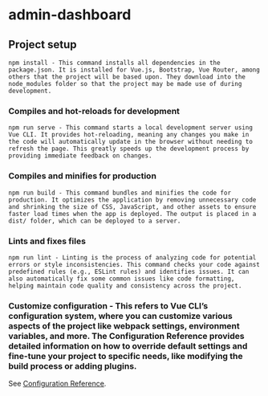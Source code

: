 # admin-dashboard 

## Project setup
```
npm install - This command installs all dependencies in the package.json. It is installed for Vue.js, Bootstrap, Vue Router, among others that the project will be based upon. They download into the node_modules folder so that the project may be made use of during development.
```

### Compiles and hot-reloads for development
```
npm run serve - This command starts a local development server using Vue CLI. It provides hot-reloading, meaning any changes you make in the code will automatically update in the browser without needing to refresh the page. This greatly speeds up the development process by providing immediate feedback on changes.
```

### Compiles and minifies for production
```
npm run build - This command bundles and minifies the code for production. It optimizes the application by removing unnecessary code and shrinking the size of CSS, JavaScript, and other assets to ensure faster load times when the app is deployed. The output is placed in a dist/ folder, which can be deployed to a server.
```

### Lints and fixes files
```
npm run lint - Linting is the process of analyzing code for potential errors or style inconsistencies. This command checks your code against predefined rules (e.g., ESLint rules) and identifies issues. It can also automatically fix some common issues like code formatting, helping maintain code quality and consistency across the project.
```

### Customize configuration - This refers to Vue CLI’s configuration system, where you can customize various aspects of the project like webpack settings, environment variables, and more. The Configuration Reference provides detailed information on how to override default settings and fine-tune your project to specific needs, like modifying the build process or adding plugins.
See [Configuration Reference](https://cli.vuejs.org/config/).
